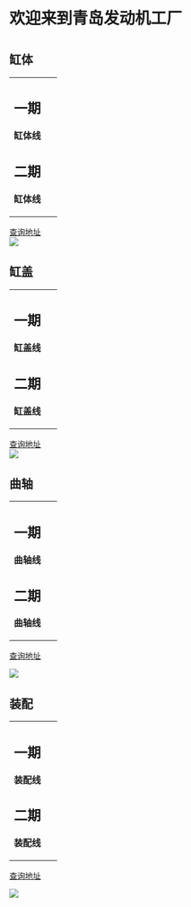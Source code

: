  <h1> 欢迎来到青岛发动机工厂<h1>

## 缸体
<table border="0"> 
 
  <tr>
    <td width="75%">
      <h2>一期</h2>
      <p><b>缸体线</b></p>
         <h2>二期</h2>
      <p><b>缸体线</b></p> 
     </tr>
</table>

<a href = "http//www.baidu.com" target = "blank">查询地址</a> <br>
<img src = "https://timgsa.baidu.com/timg?image&quality=80&size=b9999_10000&sec=1593488175679&di=03af8fb286c6f7767ddc12118570d6a7&imgtype=0&src=http%3A%2F%2Ffile.youboy.com%2Fa%2F145%2F57%2F40%2F7%2F942837.jpg"/>

## 缸盖
<table border="0">
  <tr>
    <td width="75%">
      <h2>一期</h2>
      <p><b>缸盖线</b></p>
         <h2>二期</h2>
      <p><b>缸盖线</b></p> 
   
  </tr>
</table>

<a href = "http//www.baidu.com" target = "blank">查询地址</a> <br>
<img src = "https://timgsa.baidu.com/timg?image&quality=80&size=b9999_10000&sec=1593492529200&di=5adddd7293968e54ec707e91ca143561&imgtype=0&src=http%3A%2F%2Fimg2.imgtn.bdimg.com%2Fit%2Fu%3D1821995687%2C887646659%26fm%3D214%26gp%3D0.jpg"/>


## 曲轴
<table border="0">
  <tr>
    <td width="75%">
      <h2>一期</h2>
      <p><b>曲轴线</b></p>
         <h2>二期</h2>
      <p><b>曲轴线</b></p> 
   
  </tr>
</table>

<a href = "http//www.baidu.com" target = "blank">查询地址</a> <br>

<img src = "https://timgsa.baidu.com/timg?image&quality=80&size=b9999_10000&sec=1593491233148&di=f77a8fb541bbc4ae3020ea78c77b43b6&imgtype=0&src=http%3A%2F%2Fpics7.baidu.com%2Ffeed%2Fd62a6059252dd42a0b3bf20ef60b2fb1c9eab81e.jpeg%3Ftoken%3D34d566f263238cc8e95aa0a7dc712c8d%26s%3DD5E6B94475138BC80C7DA913010050C3"/>


## 装配
<table border="0">
  <tr>
    <td width="75%">
      <h2>一期</h2>
      <p><b>装配线</b></p>
         <h2>二期</h2>
      <p><b>装配线</b></p> 
   
  </tr>
</table>

<a href = "http//www.baidu.com" target = "blank">查询地址</a> <br>

<img src = "https://ss0.bdstatic.com/70cFuHSh_Q1YnxGkpoWK1HF6hhy/it/u=2038204091,2195930273&fm=26&gp=0.jpg"/>


